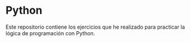 # Python

Este repositorio contiene los ejercicios que he realizado para practicar la lógica de programación con Python.